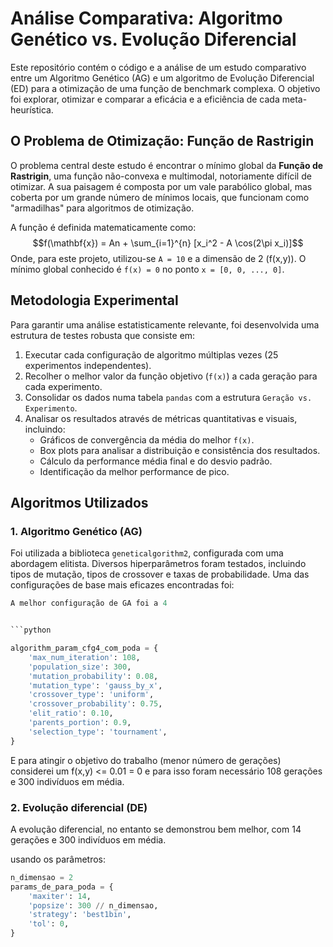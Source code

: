 # Análise Comparativa: Algoritmo Genético vs. Evolução Diferencial

Este repositório contém o código e a análise de um estudo comparativo entre um Algoritmo Genético (AG) e um algoritmo de Evolução Diferencial (ED) para a otimização de uma função de benchmark complexa. O objetivo foi explorar, otimizar e comparar a eficácia e a eficiência de cada meta-heurística.

## O Problema de Otimização: Função de Rastrigin

O problema central deste estudo é encontrar o mínimo global da **Função de Rastrigin**, uma função não-convexa e multimodal, notoriamente difícil de otimizar. A sua paisagem é composta por um vale parabólico global, mas coberta por um grande número de mínimos locais, que funcionam como "armadilhas" para algoritmos de otimização.

A função é definida matematicamente como:
$$f(\mathbf{x}) = An + \sum_{i=1}^{n} [x_i^2 - A \cos(2\pi x_i)]$$
Onde, para este projeto, utilizou-se `A = 10` e a dimensão de 2 (f(x,y)). O mínimo global conhecido é `f(x) = 0` no ponto `x = [0, 0, ..., 0]`.

## Metodologia Experimental

Para garantir uma análise estatisticamente relevante, foi desenvolvida uma estrutura de testes robusta que consiste em:
1.  Executar cada configuração de algoritmo múltiplas vezes (25 experimentos independentes).
2.  Recolher o melhor valor da função objetivo (`f(x)`) a cada geração para cada experimento.
3.  Consolidar os dados numa tabela `pandas` com a estrutura `Geração vs. Experimento`.
4.  Analisar os resultados através de métricas quantitativas e visuais, incluindo:
    * Gráficos de convergência da média do melhor `f(x)`.
    * Box plots para analisar a distribuição e consistência dos resultados.
    * Cálculo da performance média final e do desvio padrão.
    * Identificação da melhor performance de pico.

## Algoritmos Utilizados

### 1. Algoritmo Genético (AG)
Foi utilizada a biblioteca `geneticalgorithm2`, configurada com uma abordagem elitista. Diversos hiperparâmetros foram testados, incluindo tipos de mutação, tipos de crossover e taxas de probabilidade. Uma das configurações de base mais eficazes encontradas foi:

```python
A melhor configuração de GA foi a 4


```python

algorithm_param_cfg4_com_poda = {
    'max_num_iteration': 108,
    'population_size': 300,
    'mutation_probability': 0.08,
    'mutation_type': 'gauss_by_x',
    'crossover_type': 'uniform',
    'crossover_probability': 0.75,
    'elit_ratio': 0.10,
    'parents_portion': 0.9,
    'selection_type': 'tournament',
}
```

E para atingir o objetivo do trabalho (menor número de gerações) considerei um f(x,y) <= 0.01 = 0 e para isso foram necessário 108 gerações e 300 indivíduos em média.

### 2. Evolução diferencial (DE)
A evolução diferencial, no entanto se demonstrou bem melhor, com 14 gerações e 300 indivíduos em média.

usando os parâmetros:
```python
n_dimensao = 2
params_de_para_poda = {
    'maxiter': 14,
    'popsize': 300 // n_dimensao,
    'strategy': 'best1bin',
    'tol': 0,
}
```
